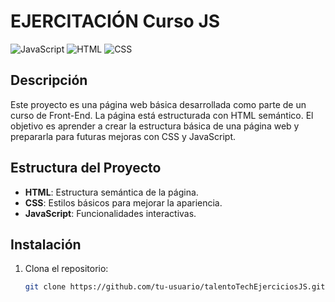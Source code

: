 # EJERCITACIÓN Curso JS

![JavaScript](https://img.shields.io/badge/JavaScript-ES6+-yellow)
![HTML](https://img.shields.io/badge/HTML5-%23E34F26.svg?&style=flat&logo=html5&logoColor=white)
![CSS](https://img.shields.io/badge/CSS3-%231572B6.svg?&style=flat&logo=css3&logoColor=white)

## Descripción

Este proyecto es una página web básica desarrollada como parte de un curso de Front-End. La página está estructurada con HTML semántico. El objetivo es aprender a crear la estructura básica de una página web y prepararla para futuras mejoras con CSS y JavaScript.

## Estructura del Proyecto

- **HTML**: Estructura semántica de la página.
- **CSS**: Estilos básicos para mejorar la apariencia.
- **JavaScript**: Funcionalidades interactivas.

## Instalación

1. Clona el repositorio:
   ```sh
   git clone https://github.com/tu-usuario/talentoTechEjerciciosJS.git